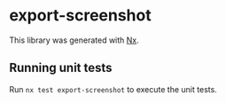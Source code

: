 # export-screenshot

This library was generated with [Nx](https://nx.dev).

## Running unit tests

Run `nx test export-screenshot` to execute the unit tests.

